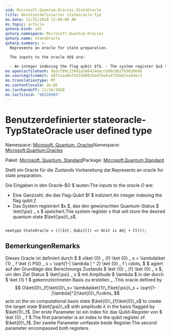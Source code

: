 ```yaml
---
uid: Microsoft.Quantum.Oracles.StateOracle
title: Benutzerdefinierter stateoracle-Typ
ms.date: 11/25/2020 12:00:00 AM
ms.topic: article
qsharp.kind: udt
qsharp.namespace: Microsoft.Quantum.Oracles
qsharp.name: StateOracle
qsharp.summary: >-
  Represents an oracle for state preparation.

  The inputs to the oracle $O$ are:

  - An integer indexing the flag qubit $f$. - The system register $s$ that will store the desired quantum state $\ket{\psi}\_s$.
ms.openlocfilehash: 6b2cf09c23942a586414daccb99cbb27b5026b9d
ms.sourcegitcommit: a87c1aa8e7453360025e47ba614f25b02ea84ec3
ms.translationtype: MT
ms.contentlocale: de-DE
ms.lasthandoff: 11/26/2020
ms.locfileid: "96226603"
---
```

# <a name="stateoracle-user-defined-type"></a><span data-ttu-id="6b1b2-102">Benutzerdefinierter stateoracle-Typ</span><span class="sxs-lookup"><span data-stu-id="6b1b2-102">StateOracle user defined type</span></span>

<span data-ttu-id="6b1b2-103">Namespace: [Microsoft. Quantum. Oracles](xref:Microsoft.Quantum.Oracles)</span><span class="sxs-lookup"><span data-stu-id="6b1b2-103">Namespace: [Microsoft.Quantum.Oracles](xref:Microsoft.Quantum.Oracles)</span></span>

<span data-ttu-id="6b1b2-104">Paket: [Microsoft. Quantum. Standard](https://nuget.org/packages/Microsoft.Quantum.Standard)</span><span class="sxs-lookup"><span data-stu-id="6b1b2-104">Package: [Microsoft.Quantum.Standard](https://nuget.org/packages/Microsoft.Quantum.Standard)</span></span>


<span data-ttu-id="6b1b2-105">Stellt ein Oracle für die Zustands Vorbereitung dar.</span><span class="sxs-lookup"><span data-stu-id="6b1b2-105">Represents an oracle for state preparation.</span></span>

<span data-ttu-id="6b1b2-106">Die Eingaben in den Oracle-$O $ lauten:</span><span class="sxs-lookup"><span data-stu-id="6b1b2-106">The inputs to the oracle $O$ are:</span></span>

- <span data-ttu-id="6b1b2-107">Eine Ganzzahl, die das Flag-Qubit $f $ indiziert.</span><span class="sxs-lookup"><span data-stu-id="6b1b2-107">An integer indexing the flag qubit $f$.</span></span>
- <span data-ttu-id="6b1b2-108">Das System registriert $s $, das den gewünschten Quantum-Status $ \ket{\psi} \_ s $ speichert.</span><span class="sxs-lookup"><span data-stu-id="6b1b2-108">The system register $s$ that will store the desired quantum state $\ket{\psi}\_s$.</span></span>

```qsharp

newtype StateOracle = (((Int, Qubit[]) => Unit is Adj + Ctl));
```



## <a name="remarks"></a><span data-ttu-id="6b1b2-109">Bemerkungen</span><span class="sxs-lookup"><span data-stu-id="6b1b2-109">Remarks</span></span>

<span data-ttu-id="6b1b2-110">Dieses Oracle ist definiert durch $ $ o\ket {0} \_ {f} \ket {0} \_ s = \lambda\ket {1} \_ f \ket {\ PSI} \_ s + \sqrt{1-| \lambda | ^ 2} \ket {0} \_ f \ cdots, $ $ agiert auf der Grundlage des Berechnungs Zustands $ \ket {0} \_ {f} \ket {0} \_ s $, um den Ziel Status $ \ket{\psi} \_ s $ mit Amplitude $ \lambda $ in der durch $ \ket {1} f $ gekennzeichneten Basis zu erstellen \_ .</span><span class="sxs-lookup"><span data-stu-id="6b1b2-110">This oracle defined by $$ O\ket{0}\_{f}\ket{0}\_s= \lambda\ket{1}\_f\ket{\psi}\_s + \sqrt{1-|\lambda|^2}\ket{0}\_f\cdots, $$ acts on the on computational basis state $\ket{0}\_{f}\ket{0}\_s$ to create the target state $\ket{\psi}\_s$ with amplitude $\lambda$ in the basis flagged by $\ket{1}\_f$.</span></span>
<span data-ttu-id="6b1b2-111">Der erste Parameter ist ein Index für das Qubit-Register von $ \ket {0} \_ f $.</span><span class="sxs-lookup"><span data-stu-id="6b1b2-111">The first parameter is an index to the qubit register of $\ket{0}\_f$.</span></span> <span data-ttu-id="6b1b2-112">Der zweite Parameter umfasste beide Register.</span><span class="sxs-lookup"><span data-stu-id="6b1b2-112">The second parameter encompassed both registers.</span></span>